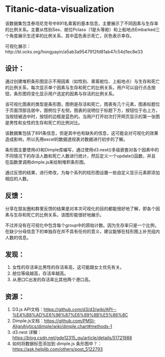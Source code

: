 # Titanic-data-visualization
<p>该数据集包含泰坦尼克号中891名乘客的基本信息，主要展示了不同因素与生存率的比例关系。主要从性别Sex、舱位Pclass（1是头等舱）和上船地点Embarked三个角度展示生还率的比例关系，其中蓝色表示死亡，灰色表示幸存。
<p>可视化展示：http://bl.ocks.org/hongyayin/a5ab3a9547912fd81ab47c54d1ec8e33

## 设计：
<p>通过创建堆积条形图显示不用因素（如性别、乘客舱位、上船地点）与生存和死亡的比例关系，每次显示单个因素与生存和死亡的比例关系，用户可以自行点击按钮，条形图将变化显示用户选定的因素与存活的比例关系。
<p>该可视化图表的类型是条形图，图例是存活和死亡，图表有几个元素，图表标题位于页面顶部且居中，图例位于左侧，图表的说明位于标题下方，按钮位于右上方，当按钮被选中时，按钮的边框是蓝色的。当用户打开初次打开网页显示的第一张图是男性和女性的生存和死亡的比例对比。
<p>该数据集包括了891条信息，但是其中也有缺失的信息，这可能会对可视化的效果造成影响，所以先用excel的数据透视表对数据进行初步的了解。
<p>条形图主要使用d3和Dimple库编写，通过使用d3.nest()多级嵌套对各个因素中的不同情况下的存活人数和死亡人数进行统计，然后定义一个update()函数，并且在函数里调用dimple.js来绘制堆积条形图。
<p>通过反馈的结果，进行修改，为每个系列的柱形图设置一些自定义显示元素即添加相应的人数。

## 反馈：
<p>分享在朋友圈和群里反馈的结果是对本次可视化的目的都能很好地了解，即各个因素与生存和死亡的比例关系，该图形能很好地展示。
<p>不过并没有在可视化中包含每个group中的原始计数。因为生存率只是一个比例，在缺少分母信息下的单独存在并不具有任何的意义，建议能够在柱形图上补充组内人数的信息。

## 发现：
1.  女性的存活率比男性的存活率高，这可能跟女士优先有关。
2.  舱位等级越高，存活率越高。
3.  从港口C出发的存活率比其他两个港口高。

## 资源：
1.  D3.js API文档：https://github.com/d3/d3/wiki/API--%E4%B8%AD%E6%96%87%E6%89%8B%E5%86%8C
2.  Dimple.js文档：https://github.com/PMSI-AlignAlytics/dimple/wiki/dimple.chart#methods-1
3.  d3.nest 详解：https://blog.csdn.net/gdp12315_gu/article/details/51721988
4.  如何将数据标签添加到 dimple.js 条形图中？：https://ask.helplib.com/others/post_5122793
